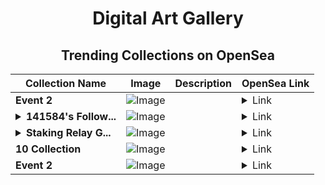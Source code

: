 <div align="center">

# Digital Art Gallery

## Trending Collections on OpenSea

| Collection Name                       | Image                                                                                     | Description                       | OpenSea Link                                                                                          |
|---------------------------------------|-------------------------------------------------------------------------------------------|-----------------------------------|--------------------------------------------------------------------------------------------------------|
| **Event 2** | ![Image](https://i.seadn.io/s/raw/files/20ac66a2146d22b8084ced167cd3cd5a.jpg?w=500&auto=format?w=200&auto=format) |  | <details><summary>Link</summary>[Event 2](https://opensea.io/collection/event-2-4126)</details> |
| **<details><summary>141584's Follow...</summary>141584's Follower</details>** | ![Image](https://i.seadn.io/s/raw/files/19f9f090920392cc3650cbdf4361755b.png?w=500&auto=format?w=200&auto=format) |  | <details><summary>Link</summary>[141584's Follower](https://opensea.io/collection/141584-s-follower)</details> |
| **<details><summary>Staking Relay G...</summary>Staking Relay Gateway Test</details>** | ![Image](https://i.seadn.io/s/raw/files/c7e1d6c675b4d8de2b00c6e265ff3950.png?w=500&auto=format?w=200&auto=format) |  | <details><summary>Link</summary>[Staking Relay Gateway Test](https://opensea.io/collection/staking-relay-gateway-test)</details> |
| **10 Collection** | ![Image](https://i.seadn.io/s/raw/files/55bfcb26195291c15791d65c52b1908e.jpg?w=500&auto=format?w=200&auto=format) |  | <details><summary>Link</summary>[10 Collection](https://opensea.io/collection/10-collection-34138)</details> |
| **Event 2** | ![Image](https://i.seadn.io/s/raw/files/20ac66a2146d22b8084ced167cd3cd5a.jpg?w=500&auto=format?w=200&auto=format) |  | <details><summary>Link</summary>[Event 2](https://opensea.io/collection/event-2-4125)</details> |

</div>